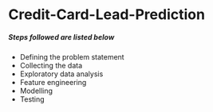 # Credit-Card-Lead-Prediction

##### Steps followed are listed below
- Defining the problem statement
- Collecting the data
- Exploratory data analysis
- Feature engineering
- Modelling
- Testing